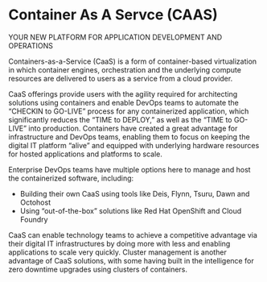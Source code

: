 # Container As A Servce (CAAS) 
YOUR NEW PLATFORM FOR APPLICATION DEVELOPMENT AND OPERATIONS


Containers-as-a-Service (CaaS) is a form of container-based virtualization in which container engines, orchestration and the underlying compute resources are delivered to users as a service from a cloud provider.

CaaS offerings provide users with the agility required for architecting solutions using containers and enable DevOps teams to automate the “CHECKIN to GO-LIVE” process for any containerized application, which significantly reduces the “TIME to DEPLOY,” as well as the “TIME to GO-LIVE” into production. Containers have created a great advantage for infrastructure and DevOps teams, enabling them to focus on keeping the digital IT platform “alive” and equipped with underlying hardware resources for hosted applications and platforms to scale.

Enterprise DevOps teams have multiple options here to manage and host the containerized software, including:

- Building their own CaaS using tools like Deis, Flynn, Tsuru, Dawn and Octohost
- Using “out-of-the-box” solutions like Red Hat OpenShift and Cloud Foundry

CaaS can enable technology teams to achieve a competitive advantage via their digital IT infrastructures by doing more with less and enabling applications to scale very quickly. Cluster management is another advantage of CaaS solutions, with some having built in the intelligence for zero downtime upgrades using clusters of containers.

